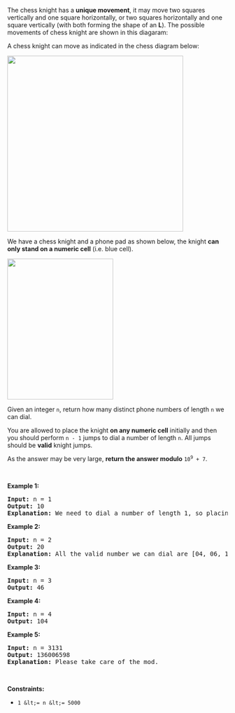 The chess knight has a __unique movement__,&nbsp;it may move two squares vertically and one square horizontally, or two squares horizontally and one square vertically (with both forming the shape of an __L__). The possible movements of chess knight are shown in this diagaram:

A chess knight can move as indicated in the chess diagram below:

<img alt="" src="https://assets.leetcode.com/uploads/2020/08/18/chess.jpg" style="width: 402px; height: 402px;"/>

We have a chess knight and a phone pad as shown below, the knight __can only stand on a numeric cell__&nbsp;(i.e. blue cell).

<img alt="" src="https://assets.leetcode.com/uploads/2020/08/18/phone.jpg" style="width: 242px; height: 322px;"/>

Given an integer `` n ``, return how many distinct phone numbers of length `` n `` we can dial.

You are allowed to place the knight __on any numeric cell__ initially and then you should perform `` n - 1 `` jumps to dial a number of length `` n ``. All jumps should be __valid__ knight jumps.

As the answer may be very large, __return the answer modulo__ <code>10<sup>9</sup> + 7</code>.

&nbsp;

__Example 1:__

<pre>
<strong>Input:</strong> n = 1
<strong>Output:</strong> 10
<strong>Explanation:</strong> We need to dial a number of length 1, so placing the knight over any numeric cell of the 10 cells is sufficient.
</pre>

__Example 2:__

<pre>
<strong>Input:</strong> n = 2
<strong>Output:</strong> 20
<strong>Explanation:</strong> All the valid number we can dial are [04, 06, 16, 18, 27, 29, 34, 38, 40, 43, 49, 60, 61, 67, 72, 76, 81, 83, 92, 94]
</pre>

__Example 3:__

<pre>
<strong>Input:</strong> n = 3
<strong>Output:</strong> 46
</pre>

__Example 4:__

<pre>
<strong>Input:</strong> n = 4
<strong>Output:</strong> 104
</pre>

__Example 5:__

<pre>
<strong>Input:</strong> n = 3131
<strong>Output:</strong> 136006598
<strong>Explanation:</strong> Please take care of the mod.
</pre>

&nbsp;

__Constraints:__

*   `` 1 &lt;= n &lt;= 5000 ``